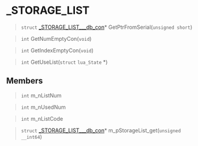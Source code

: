 # _STORAGE_LIST
 
> `struct` [_STORAGE_LIST___db_con](lua/classes/_STORAGE_LIST___db_con.md)* GetPtrFromSerial(`unsigned short`)
 
> `int` GetNumEmptyCon(`void`)
 
> `int` GetIndexEmptyCon(`void`)
 
> `int` GetUseList(`struct` `lua_State` *)
 
## Members
 
> `int` m_nListNum
 
> `int` m_nUsedNum
 
> `int` m_nListCode
 
> `struct` [_STORAGE_LIST___db_con](lua/classes/_STORAGE_LIST___db_con.md)* m_pStorageList_get(`unsigned __int64`)
 

